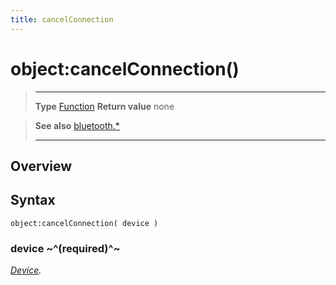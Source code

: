 ```yaml
---
title: cancelConnection
---
```

# object:cancelConnection()

> --------------------- ------------------------------------------------------------------------------------------
> __Type__              [Function](https://docs.coronalabs.com/api/type/Function.html)
> __Return value__      none


> __See also__          [bluetooth.*](/plugin/bluetooth/)
> --------------------- ------------------------------------------------------------------------------------------

## Overview

## Syntax

	object:cancelConnection( device )

### device ~^(required)^~
_[Device](/plugin/bluetooth/type/Device/)._